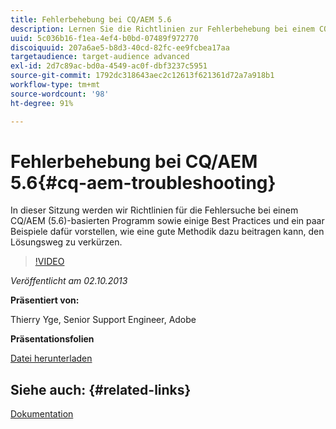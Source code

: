 ```yaml
---
title: Fehlerbehebung bei CQ/AEM 5.6
description: Lernen Sie die Richtlinien zur Fehlerbehebung bei einem CQ/AEM (5.6)-basierten Programm kennen, zusammen mit einigen Best Practices und Beispielen, wie eine gute Methodik den Lösungsweg verkürzen kann.
uuid: 5c036b16-f1ea-4ef4-b0bd-07489f972770
discoiquuid: 207a6ae5-b8d3-40cd-82fc-ee9fcbea17aa
targetaudience: target-audience advanced
exl-id: 2d7c89ac-bd0a-4549-ac0f-dbf3237c5951
source-git-commit: 1792dc318643aec2c12613f621361d72a7a918b1
workflow-type: tm+mt
source-wordcount: '98'
ht-degree: 91%

---
```


# Fehlerbehebung bei CQ/AEM 5.6{#cq-aem-troubleshooting}

In dieser Sitzung werden wir Richtlinien für die Fehlersuche bei einem CQ/AEM (5.6)-basierten Programm sowie einige Best Practices und ein paar Beispiele dafür vorstellen, wie eine gute Methodik dazu beitragen kann, den Lösungsweg zu verkürzen.

>[!VIDEO](https://video.tv.adobe.com/v/19571/?quality=9)

*Veröffentlicht am 02.10.2013*

**Präsentiert von:**

Thierry Yge, Senior Support Engineer, Adobe

**Präsentationsfolien**

[Datei herunterladen](assets/gems-cq-troubleshoot-ppt-2.pdf)

## Siehe auch: {#related-links}

[Dokumentation](https://docs.adobe.com/docs/en/cq/current/howto/troubleshoot.html)
